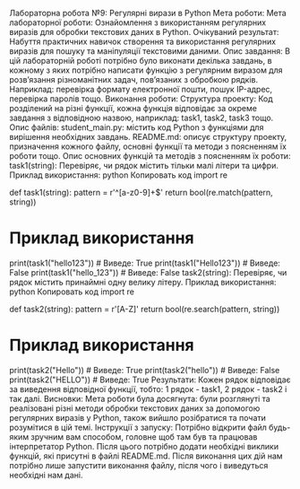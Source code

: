 Лабораторна робота №9: Регулярні вирази в Python
Мета роботи:
Мета лабораторної роботи: Ознайомлення з використанням регулярних виразів для обробки текстових даних в Python.
Очікуваний результат: Набуття практичних навичок створення та використання регулярних виразів для пошуку та маніпуляції текстовими даними.
Опис завдання:
В цій лабораторній роботі потрібно було виконати декілька завдань, в кожному з яких потрібно написати функцію з регулярним виразом для розв’язання різноманітних задач, пов’язаних з обробкою рядків. Наприклад: перевірка формату електронної пошти, пошук IP-адрес, перевірка паролів тощо.
Виконання роботи:
Структура проекту:
Код розділений на різні функції, кожна функція відповідає за окреме завдання з відповідною назвою, наприклад: task1, task2, task3 тощо.
Опис файлів:
student_main.py: містить код Python з функціями для вирішення необхідних завдань.
README.md: описує структуру проекту, призначення кожного файлу, основні функції та методи з поясненням їх роботи тощо.
Опис основних функцій та методів з поясненням їх роботи:
task1(string): Перевіряє, чи рядок містить тільки малі літери та цифри.
Приклад використання:
python
Копировать код
import re

def task1(string):
    pattern = r'^[a-z0-9]+$'
    return bool(re.match(pattern, string))

# Приклад використання
print(task1("hello123"))  # Виведе: True
print(task1("Hello123"))  # Виведе: False
print(task1("hello_123"))  # Виведе: False
task2(string): Перевіряє, чи рядок містить принаймні одну велику літеру.
Приклад використання:
python
Копировать код
import re

def task2(string):
    pattern = r'[A-Z]'
    return bool(re.search(pattern, string))

# Приклад використання
print(task2("Hello"))  # Виведе: True
print(task2("hello"))  # Виведе: False
print(task2("HELLO"))  # Виведе: True
Результати:
Кожен рядок відповідає за виведення відповідної функції, тобто: 1 рядок - task1, 2 рядок - task2 і так далі.
Висновки:
Мета роботи була досягнута: були розглянуті та реалізовані різні методи обробки текстових даних за допомогою регулярних виразів у Python, також вийшло розібратися та почати розумітися в цій темі.
Інструкції з запуску:
Потрібно відкрити файл будь-яким зручним вам способом, головне щоб там був та працював інтерпретатор Python. Після цього потрібно додати необхідні виклики функцій, які присутні в файлі README.md. Після виконання цих дій нам потрібно лише запустити виконання файлу, після чого і виведуться необхідні нам дані.
